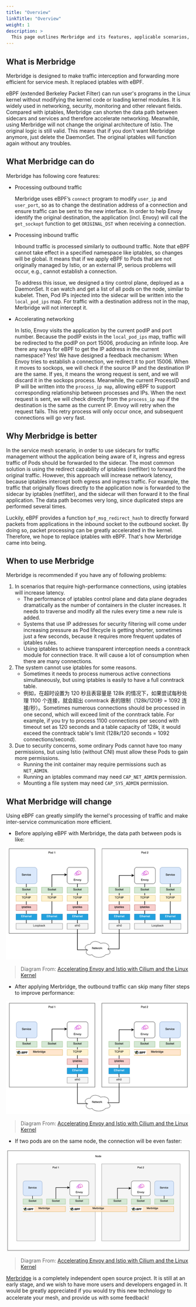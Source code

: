 ```yaml
---
title: "Overview"
linkTitle: "Overview"
weight: 1
description: >
  This page outlines Merbridge and its features, applicable scenarios, and competitiveness.
---
```


## What is Merbridge

Merbridge is designed to make traffic interception and forwarding more efficient for service mesh. It replaced iptables with eBPF.

eBPF (extended Berkeley Packet Filter) can run user's programs in the Linux kernel without modifying the kernel code or loading kernel modules. It is widely used in networking, security, monitoring and other relevant fields. Compared with iptables, Merbridge can shorten the data path between sidecars and services and therefore accelerate networking. Meanwhile, using Merbridge will not change the original architecture of Istio. The original logic is still valid. This means that if you don't want Merbridge anymore, just delete the DaemonSet. The original iptables will function again without any troubles.

## What Merbridge can do

Merbridge has following core features:

- Processing outbound traffic

  Merbridge uses eBPF’s `connect` program to modify `user_ip` and `user_port`, so as to change the destination address of a connection and ensure traffic can be sent to the new interface. In order to help Envoy identify the original destination, the application (incl. Envoy) will call the `get_sockopt` function to get `ORIGINAL_DST` when receiving a connection.

- Processing inbound traffic

  Inbound traffic is processed similarly to outbound traffic. Note that eBPF cannot take effect in a specified namespace like iptables, so changes will be global. It means that if we apply eBPF to Pods that are not originally managed by Istio, or an external IP, serious problems will occur, e.g., cannot establish a connection.

  To address this issue, we designed a tiny control plane, deployed as a DaemonSet. It can watch and get a list of all pods on the node, similar to kubelet. Then, Pod IPs injected into the sidecar will be written into the `local_pod_ips` map. For traffic with a destination address not in the map, Merbridge will not intercept it.

- Accelerating networking

  In Istio, Envoy visits the application by the current podIP and port number. Because the podIP exists in the `local_pod_ips` map, traffic will be redirected to the podIP on port 15006, producing an infinite loop. Are there any ways for eBPF to get the IP address in the current namespace? Yes! We have designed a feedback mechanism: When Envoy tries to establish a connection, we redirect it to port 15006. When it moves to sockops, we will check if the source IP and the destination IP are the same. If yes, it means the wrong request is sent, and we will discard it in the sockops process. Meanwhile, the current ProcessID and IP will be written into the `process_ip map`, allowing eBPF to support corresponding relationship between processes and IPs. When the next request is sent, we will check directly from the `process_ip map` if the destination is the same as the current IP. Envoy will retry when the request fails. This retry process will only occur once, and subsequent connections will go very fast.

## Why Merbridge is better

In the service mesh scenario, in order to use sidecars for traffic management without the application being aware of it, ingress and egress traffic of Pods should be forwarded to the sidecar. The most common solution is using the redirect capability of iptables (netfilter) to forward the original traffic. However, this approach will increase network latency, because iptables intercept both egress and ingress traffic. For example, the traffic that originally flows directly to the application now is forwarded to the sidecar by iptables (netfilter), and the sidecar will then forward it to the final application. The data path becomes very long, since duplicated steps are performed several times.

Luckily, eBPF provides a function `bpf_msg_redirect_hash` to directly forward packets from applications in the inbound socket to the outbound socket. By doing so, packet processing can be greatly accelerated in the kernel. Therefore, we hope to replace iptables with eBPF. That's how Merbridge came into being.

## When to use Merbridge

Merbridge is recommended if you have any of following problems:

1. In scenarios that require high-performance connections, using iptables will increase latency.
    - The performance of iptables control plane and data plane degrades dramatically as the number of containers in the cluster increases. It needs to traverse and modify all the rules every time a new rule is added.
    - Systems that use IP addresses for security filtering will come under increasing pressure as Pod lifecycle is getting shorter, sometimes just a few seconds, because it requires more frequent updates of iptables rules.
    - Using iptables to achieve transparent interception needs a conntrack module for connection trace. It will cause a lot of consumption when there are many connections.
2. The system cannot use iptables for some reasons.
   - Sometimes it needs to process numerous active connections simultaneously, but using iptables is easily to have a full conntrack table.
   - 例如，在超时设置为 120 秒且表容量是 128k 的情况下，如果尝试每秒处理 1100 个连接，就会超出 conntrack 表的限制（128k/120秒 = 1092 连接/秒）。Sometimes numerous connections should be processed in one second, which will exceed limit of the conntrack table. For example, if you try to process 1100 connections per second with timeout set as 120 seconds and a table capacity of 128k, it would exceed the conntrack table's limit (128k/120 seconds = 1092 connections/second).
3. Due to security concerns, some ordinary Pods cannot have too many permissions, but using Istio (without CNI) must allow these Pods to gain more permissions.
   - Running the init container may require permissions such as `NET_ADMIN`.
   - Running an iptables command may need `CAP_NET_ADMIN` permission.
   - Mounting a file system may need `CAP_SYS_ADMIN` permission.

## What Merbridge will change

Using eBPF can greatly simplify the kernel's processing of traffic and make inter-service communication more efficient.

- Before applying eBPF with Merbridge, the data path between pods is like:

![iptable path](./imgs/iptables_path.png)
> Diagram From: [Accelerating Envoy and Istio with Cilium and the Linux Kernel](https://pt.slideshare.net/ThomasGraf5/accelerating-envoy-and-istio-with-cilium-and-the-linux-kernel/22)

- After applying Merbridge, the outbound traffic can skip many filter steps to improve performance:

![eBPF path](./imgs/eBPF_path.png)
> Diagram From: [Accelerating Envoy and Istio with Cilium and the Linux Kernel](https://pt.slideshare.net/ThomasGraf5/accelerating-envoy-and-istio-with-cilium-and-the-linux-kernel/22)

- If two pods are on the same node, the connection will be even faster:

![same-node eBPF path](./imgs/sameNode_eBPF_path.png)
> Diagram From: [Accelerating Envoy and Istio with Cilium and the Linux Kernel](https://pt.slideshare.net/ThomasGraf5/accelerating-envoy-and-istio-with-cilium-and-the-linux-kernel/22)

[Merbridge](https://github.com/merbridge/merbridge) is a completely independent open source project. It is still at an early stage, and we wish to have more users and developers engaged in. It would be greatly appreciated if you would try this new technology to accelerate your mesh, and provide us with some feedback!　